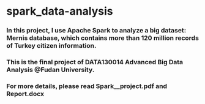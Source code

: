 # spark_data-analysis

### In this project, I use Apache Spark to analyze a big dataset: Mernis database, which contains more than 120 million records of Turkey citizen information.

### This is the final project of DATA130014 Advanced Big Data Analysis @Fudan University.

### For more details, please read Spark__project.pdf and Report.docx
